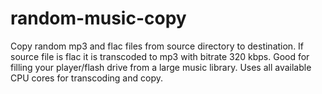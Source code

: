 random-music-copy
=================

Copy random mp3 and flac files from source directory to destination. If source file is flac it is transcoded to mp3 with bitrate 320 kbps. Good for filling your player/flash drive from a large music library.
Uses all available CPU cores for transcoding and copy.

